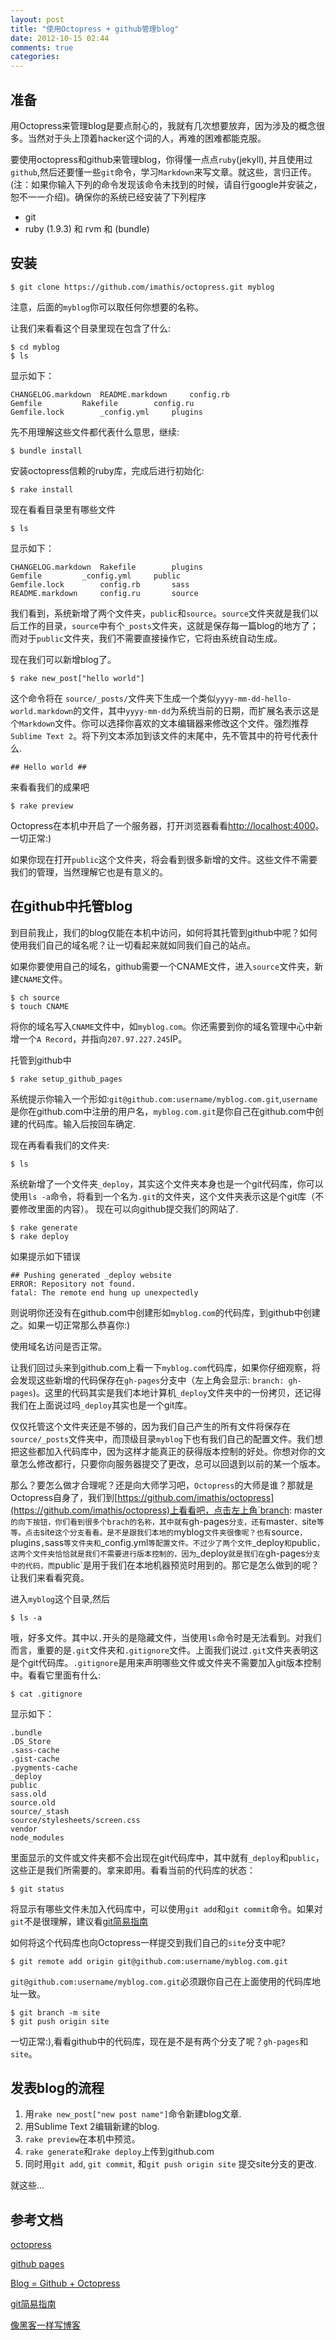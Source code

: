 ```yaml
---
layout: post
title: "使用Octopress + github管理blog"
date: 2012-10-15 02:44
comments: true
categories: 
---
```


## 准备 ##

用Octopress来管理blog是要点耐心的，我就有几次想要放弃，因为涉及的概念很多。当然对于头上顶着hacker这个词的人，再难的困难都能克服。

要使用octopress和github来管理blog，你得懂一点点`ruby`(jekyll), 并且使用过`github`,然后还要懂一些`git`命令，学习`Markdown`来写文章。就这些，言归正传。(注：如果你输入下列的命令发现该命令未找到的时候，请自行google并安装之，恕不一一介绍)。确保你的系统已经安装了下列程序

- git
- ruby (1.9.3) 和 rvm 和 (bundle)


## 安装 ##
    
    $ git clone https://github.com/imathis/octopress.git myblog

注意，后面的`myblog`你可以取任何你想要的名称。

让我们来看看这个目录里现在包含了什么:

    $ cd myblog
    $ ls

显示如下：

    CHANGELOG.markdown  README.markdown     config.rb
    Gemfile         Rakefile        config.ru
    Gemfile.lock        _config.yml     plugins

先不用理解这些文件都代表什么意思，继续:

    $ bundle install

安装octopress信赖的ruby库，完成后进行初始化:

    $ rake install

现在看看目录里有哪些文件

    $ ls

显示如下：

    CHANGELOG.markdown  Rakefile        plugins
    Gemfile         _config.yml     public
    Gemfile.lock        config.rb       sass
    README.markdown     config.ru       source

我们看到，系统新增了两个文件夹，`public`和`source`。`source`文件夹就是我们以后工作的目录，`source`中有个`_posts`文件夹，这就是保存每一篇blog的地方了；而对于`public`文件夹，我们不需要直接操作它，它将由系统自动生成。

现在我们可以新增blog了。

    $ rake new_post["hello world"]

这个命令将在 `source/_posts/`文件夹下生成一个类似`yyyy-mm-dd-hello-world.markdown`的文件，其中`yyyy-mm-dd`为系统当前的日期，而扩展名表示这是个`Markdown`文件。你可以选择你喜欢的文本编辑器来修改这个文件。强烈推荐`Sublime Text 2`。将下列文本添加到该文件的末尾中，先不管其中的符号代表什么.

    ## Hello world ##

来看看我们的成果吧

    $ rake preview

Octopress在本机中开启了一个服务器，打开浏览器看看[http://localhost:4000](http://localhost:4000)。一切正常:) 

如果你现在打开`public`这个文件夹，将会看到很多新增的文件。这些文件不需要我们的管理，当然理解它也是有意义的。

## 在github中托管blog  ##

到目前我止，我们的blog仅能在本机中访问，如何将其托管到github中呢？如何使用我们自己的域名呢？让一切看起来就如同我们自己的站点。

如果你要使用自己的域名，github需要一个CNAME文件，进入`source`文件夹，新建`CNAME`文件。
    
    $ ch source
    $ touch CNAME

将你的域名写入`CNAME`文件中，如`myblog.com`。你还需要到你的域名管理中心中新增一个`A Record`，并指向`207.97.227.245`IP。

托管到github中

    $ rake setup_github_pages

系统提示你输入一个形如:`git@github.com:username/myblog.com.git`,`username`是你在github.com中注册的用户名，`myblog.com.git`是你自己在github.com中创建的代码库。输入后按回车确定.

现在再看看我们的文件夹:

    $ ls

系统新增了一个文件夹`_deploy`，其实这个文件夹本身也是一个git代码库，你可以使用`ls -a`命令，将看到一个名为`.git`的文件夹，这个文件夹表示这是个git库（不要修改里面的内容）。
现在可以向github提交我们的网站了.

    $ rake generate
    $ rake deploy

如果提示如下错误

    ## Pushing generated _deploy website
    ERROR: Repository not found.
    fatal: The remote end hung up unexpectedly

则说明你还没有在github.com中创建形如`myblog.com`的代码库，到github中创建之。如果一切正常那么恭喜你:)

使用域名访问是否正常。

让我们回过头来到github.com上看一下`myblog.com`代码库，如果你仔细观察，将会发现这些新增的代码保存在`gh-pages`分支中（左上角会显示: `branch: gh-pages`)。这里的代码其实是我们本地计算机`_deploy`文件夹中的一份拷贝，还记得我们在上面说过吗`_deploy`其实也是一个git库。

仅仅托管这个文件夹还是不够的，因为我们自己产生的所有文件将保存在`source/_posts`文件夹中，而顶级目录`myblog`下也有我们自己的配置文件。我们想把这些都加入代码库中，因为这样才能真正的获得版本控制的好处。你想对你的文章怎么修改都行，只要你向服务器提交了更改，总可以回退到以前的某一个版本。

那么？要怎么做才合理呢？还是向大师学习吧，`Octopress`的大师是谁？那就是Octopress自身了，我们到[https://github.com/imathis/octopress](https://github.com/imathis/octopress)上看看吧，点击左上角`branch: master`的向下按钮，你们看到很多个brach的名称，其中就有`gh-pages`分支，还有`master`、`site`等等。点击`site`这个分支看看。是不是跟我们本地的`myblog`文件夹很像呢？也有`source`，`plugins`,`sass`等文件夹和`_config.yml`等配置文件。不过少了两个文件`_deploy`和`public`，这两个文件夹恰恰就是我们不需要进行版本控制的，因为`_deploy`就是我们在`gh-pages`分支中的代码，而`public`是用于我们在本地机器预览时用到的。那它是怎么做到的呢？让我们来看看究竟。

进入`myblog`这个目录,然后

    $ ls -a

哦，好多文件。其中以`.`开头的是隐藏文件，当使用`ls`命令时是无法看到。对我们而言，重要的是`.git`文件夹和`.gitignore`文件。上面我们说过`.git`文件夹表明这是个git代码库。`.gitignore`是用来声明哪些文件或文件夹不需要加入git版本控制中。看看它里面有什么:

    $ cat .gitignore

显示如下：

    .bundle
    .DS_Store
    .sass-cache
    .gist-cache
    .pygments-cache
    _deploy
    public
    sass.old
    source.old
    source/_stash
    source/stylesheets/screen.css
    vendor
    node_modules

里面显示的文件或文件夹都不会出现在git代码库中，其中就有`_deploy`和`public`，这些正是我们所需要的。拿来即用。看看当前的代码库的状态：

    $ git status

将显示有哪些文件未加入代码库中，可以使用`git add`和`git commit`命令。如果对`git`不是很理解，建议看[git简易指南](http://rogerdudler.github.com/git-guide/index.zh.html)

如何将这个代码库也向Octopress一样提交到我们自己的`site`分支中呢?

    $ git remote add origin git@github.com:username/myblog.com.git

`git@github.com:username/myblog.com.git`必须跟你自己在上面使用的代码库地址一致。

    $ git branch -m site
    $ git push origin site

一切正常:),看看github中的代码库，现在是不是有两个分支了呢？`gh-pages`和`site`。

## 发表blog的流程 ##

1. 用`rake new_post["new post name"]`命令新建blog文章.
2. 用Sublime Text 2编辑新建的blog.
2. `rake preview`在本机中预览。
2. `rake generate`和`rake deploy`上传到github.com
2. 同时用`git add`, `git commit`, 和`git push origin site` 提交site分支的更改.

就这些...

## 参考文档 ##

[octopress](http://octopress.org/)

[github pages](http://pages.github.com/)

[Blog = Github + Octopress](http://mrzhang.me/blog/blog-equals-github-plus-octopress.html)

[git简易指南](http://rogerdudler.github.com/git-guide/index.zh.html)

[像黑客一样写博客](http://kyle.xlau.org/posts/blogging-like-a-hacker.html)

